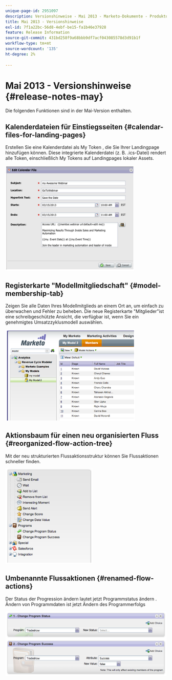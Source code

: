 ```yaml
---
unique-page-id: 2951097
description: Versionshinweise - Mai 2013 - Marketo-Dokumente - Produktdokumentation
title: Mai 2013 - Versionshinweise
exl-id: 7f1a22bc-56d8-4ebf-be15-fa1b46e37928
feature: Release Information
source-git-commit: 431bd258f9a68bbb9df7acf043085578d3d91b1f
workflow-type: tm+mt
source-wordcount: '135'
ht-degree: 2%

---
```


# Mai 2013 - Versionshinweise {#release-notes-may}

Die folgenden Funktionen sind in der Mai-Version enthalten.

## Kalenderdateien für Einstiegsseiten {#calendar-files-for-landing-pages}

Erstellen Sie eine Kalenderdatei als My Token , die Sie Ihrer Landingpage hinzufügen können. Diese integrierte Kalenderdatei (z. B. .ics-Datei) rendert alle Token, einschließlich My Tokens auf Landingpages lokaler Assets.

![](assets/image2014-9-22-16-3a3-3a18.png)

## Registerkarte &quot;Modellmitgliedschaft&quot; {#model-membership-tab}

Zeigen Sie alle Daten Ihres Modellmitglieds an einem Ort an, um einfach zu überwachen und Fehler zu beheben. Die neue Registerkarte &quot;Mitglieder&quot;ist eine schreibgeschützte Ansicht, die verfügbar ist, wenn Sie ein genehmigtes Umsatzzyklusmodell auswählen.

![](assets/image2014-9-22-16-3a3-3a33.png)

## Aktionsbaum für einen neu organisierten Fluss {#reorganized-flow-action-tree}

Mit der neu strukturierten Flussaktionsstruktur können Sie Flussaktionen schneller finden.

![](assets/image2014-9-22-16-3a3-3a58.png)

## Umbenannte Flussaktionen {#renamed-flow-actions}

Der Status der Progression ändern lautet jetzt Programmstatus ändern . Ändern von Programmdaten ist jetzt Ändern des Programmerfolgs

![](assets/image2014-9-22-16-3a4-3a17.png)
